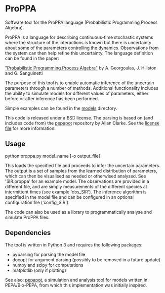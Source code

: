 # ProPPA

Software tool for the ProPPA language (Probabilistic Programming Process Algebra).

ProPPA is a language for describing continuous-time stochastic systems where the structure of the interactions is known but there is uncertainty about some of the parameters controlling the dynamics. Observations from the system can then help refine this uncertainty. The language definition can be found in the paper:

["Probabilistic Programming Process Algebra"](http://link.springer.com/chapter/10.1007/978-3-319-10696-0_21)
by A. Georgoulas, J. Hillston and G. Sanguinetti

The purpose of this tool is to enable automatic inference of the uncertain parameters through a number of methods. Additional functionality includes the ability to simulate models for different values of parameters, either before or after inference has been performed.

Simple examples can be found in the [models](models) directory.

This code is released under a BSD license. The parsing is based on (and includes code from) the [pepapot](https://github.com/allanderek/pepapot) repository by Allan Clarke. See the [license file](LICENSE) for more information.

## Usage
python proppa.py model_name [-o output_file]

This loads the specified file and proceeds to infer the uncertain parameters. The output is a set of samples from the learned distribution of parameters, which can then be visualised as needed or otherwised analysed.
See 'SIR.proppa' for an example model. The observations are provided in a different file, and are simply measurements of the different species at intermittent times (see example 'obs_SIR'). The inference algorithm is specified in the model file and can be configured in an optional configuration file ('config_SIR').

The code can also be used as a library to programmatically analyse and simulate ProPPA files.

## Dependencies
The tool is written in Python 3 and requires the following packages:
- pyparsing for parsing the model file
- docopt for argument parsing (possibly to be removed in a future update)
- numpy and scipy for computations
- matplotlib (only if plotting)

See also: [pepapot](https://github.com/allanderek/pepapot), a simulation and analysis tool for models written in PEPA/Bio-PEPA, from which this implementation was initially inspired.
